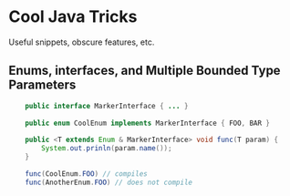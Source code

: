 # Cool Java Tricks

Useful snippets, obscure features, etc.

## Enums, interfaces, and Multiple Bounded Type Parameters

```java
    public interface MarkerInterface { ... }
    
    public enum CoolEnum implements MarkerInterface { FOO, BAR }
    
    public <T extends Enum & MarkerInterface> void func(T param) { 
        System.out.prinln(param.name());
    }
    
    func(CoolEnum.FOO) // compiles
    func(AnotherEnum.FOO) // does not compile
```
